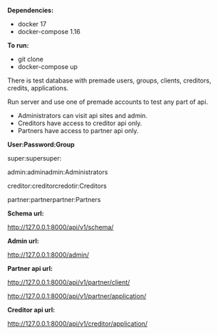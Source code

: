 **Dependencies:** 
- docker 17
- docker-compose 1.16

**To run:**
- git clone
- docker-compose up

There is test database with premade users, groups, clients, creditors, credits, applications. 

Run server and use one of premade accounts to test any part of api.

- Administrators can visit api sites and admin.
- Creditors have access to creditor api only.
- Partners have access to partner api only.

**User:Password:Group**

super:supersuper:

admin:adminadmin:Administrators

creditor:creditorcredotir:Creditors

partner:partnerpartner:Partners



**Schema url:**

http://127.0.0.1:8000/api/v1/schema/



**Admin url:**

http://127.0.0.1:8000/admin/

**Partner api url:**

http://127.0.0.1:8000/api/v1/partner/client/

http://127.0.0.1:8000/api/v1/partner/application/

**Creditor api url:**

http://127.0.0.1:8000/api/v1/creditor/application/
